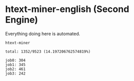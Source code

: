 # htext-miner-english (Second Engine)

Everything doing here is automated.

```
htext-miner

total: 1352/9523 (14.197206762574819%)

job0: 304
job1: 345
job2: 461
job3: 242
```